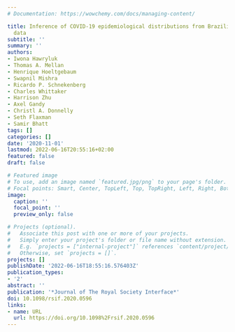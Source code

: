 ```yaml
---
# Documentation: https://wowchemy.com/docs/managing-content/

title: Inference of COVID-19 epidemiological distributions from Brazilian hospital
  data
subtitle: ''
summary: ''
authors:
- Iwona Hawryluk
- Thomas A. Mellan
- Henrique Hoeltgebaum
- Swapnil Mishra
- Ricardo P. Schnekenberg
- Charles Whittaker
- Harrison Zhu
- Axel Gandy
- Christl A. Donnelly
- Seth Flaxman
- Samir Bhatt
tags: []
categories: []
date: '2020-11-01'
lastmod: 2022-06-16T20:55:16+02:00
featured: false
draft: false

# Featured image
# To use, add an image named `featured.jpg/png` to your page's folder.
# Focal points: Smart, Center, TopLeft, Top, TopRight, Left, Right, BottomLeft, Bottom, BottomRight.
image:
  caption: ''
  focal_point: ''
  preview_only: false

# Projects (optional).
#   Associate this post with one or more of your projects.
#   Simply enter your project's folder or file name without extension.
#   E.g. `projects = ["internal-project"]` references `content/project/deep-learning/index.md`.
#   Otherwise, set `projects = []`.
projects: []
publishDate: '2022-06-16T18:55:16.576403Z'
publication_types:
- '2'
abstract: ''
publication: '*Journal of The Royal Society Interface*'
doi: 10.1098/rsif.2020.0596
links:
- name: URL
  url: https://doi.org/10.1098%2Frsif.2020.0596
---
```


